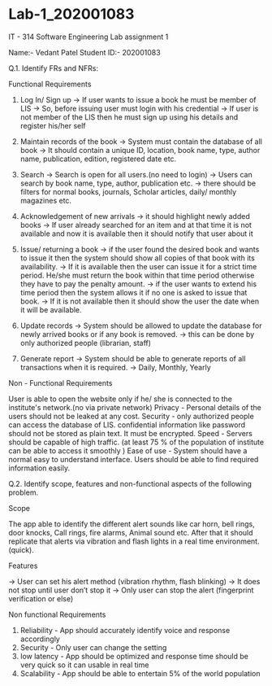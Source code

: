 # Lab-1_202001083

IT - 314 Software Engineering 
Lab assignment 1

Name:- Vedant Patel
Student ID:- 202001083


Q.1. Identify FRs and NFRs:

Functional Requirements

1) Log In/ Sign up
-> If user wants to issue a book he must be member of LIS
-> So, before issuing user must login with his credential 
-> If user is not member of the LIS then he must sign up using his details and register his/her    self

2) Maintain records of the book
-> System must contain the database of all book
-> It should contain a unique ID, location, book name, type, author name, publication, edition, registered date etc.

3) Search
-> Search is open for all users.(no need to login)
-> Users can search by book name, type, author, publication etc.
-> there should be filters for normal books, journals, Scholar articles, daily/ monthly magazines etc. 

4) Acknowledgement of new arrivals
-> it should highlight newly added books
-> If user already searched for an item and at that time it is not available and now it is available then it should notify that user about it


5) Issue/ returning a book
-> if the user found the desired book and wants to issue it then the system should show all copies of that book with its availability.
-> If it is available then the user can issue it for a strict time period. He/she must return the book within that time period otherwise they have to pay the penalty amount.
-> if the user wants to extend his time period then the system allows it if no one is asked to issue that book.
-> If it is not available then it should show the user the date when it will be available.


6) Update records
->  System should be allowed to update the database for newly arrived books or if any book is removed.
-> this can be done by only authorized people (librarian, staff)

7) Generate report
-> System should be able to generate reports of all transactions when it is required.
-> Daily, Monthly, Yearly


Non - Functional Requirements

User is able to open the website only if he/ she is connected to the institute's network.(no via private network)
Privacy - Personal details of the users should not be leaked at any cost.
Security - only authorized people can access the database of LIS. confidential information like password should not be stored as plain text. It must be encrypted.
Speed - Servers should be capable of high traffic. (at least 75 % of the population of institute can be able to access it smoothly )
Ease of use  - System should have a normal easy to understand interface. Users should be able to find required information easily.



Q.2. Identify scope, features and non-functional aspects of the following problem.

Scope

The app able to identify the different alert sounds like car horn, bell rings, door knocks,
Call rings, fire alarms, Animal sound etc. After that it should replicate that alerts via vibration and flash lights in a real time environment. (quick).

Features 

-> User can set his alert method (vibration rhythm, flash blinking)
-> It does not stop until user don’t stop it
-> Only user can stop the alert (fingerprint verification or else)

Non functional Requirements

1)  Reliability - App should accurately identify voice and response accordingly
2)  Security - Only user can change the setting
3)  low latency - App should be optimized and response time should be very quick so it can usable in real time
4) Scalability - App should be able to entertain 5% of the world population 
